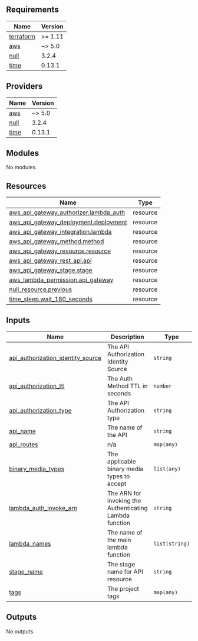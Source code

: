 <!-- BEGIN_TF_DOCS -->
## Requirements

| Name | Version |
|------|---------|
| <a name="requirement_terraform"></a> [terraform](#requirement\_terraform) | >= 1.11 |
| <a name="requirement_aws"></a> [aws](#requirement\_aws) | ~> 5.0 |
| <a name="requirement_null"></a> [null](#requirement\_null) | 3.2.4 |
| <a name="requirement_time"></a> [time](#requirement\_time) | 0.13.1 |

## Providers

| Name | Version |
|------|---------|
| <a name="provider_aws"></a> [aws](#provider\_aws) | ~> 5.0 |
| <a name="provider_null"></a> [null](#provider\_null) | 3.2.4 |
| <a name="provider_time"></a> [time](#provider\_time) | 0.13.1 |

## Modules

No modules.

## Resources

| Name | Type |
|------|------|
| [aws_api_gateway_authorizer.lambda_auth](https://registry.terraform.io/providers/hashicorp/aws/latest/docs/resources/api_gateway_authorizer) | resource |
| [aws_api_gateway_deployment.deployment](https://registry.terraform.io/providers/hashicorp/aws/latest/docs/resources/api_gateway_deployment) | resource |
| [aws_api_gateway_integration.lambda](https://registry.terraform.io/providers/hashicorp/aws/latest/docs/resources/api_gateway_integration) | resource |
| [aws_api_gateway_method.method](https://registry.terraform.io/providers/hashicorp/aws/latest/docs/resources/api_gateway_method) | resource |
| [aws_api_gateway_resource.resource](https://registry.terraform.io/providers/hashicorp/aws/latest/docs/resources/api_gateway_resource) | resource |
| [aws_api_gateway_rest_api.api](https://registry.terraform.io/providers/hashicorp/aws/latest/docs/resources/api_gateway_rest_api) | resource |
| [aws_api_gateway_stage.stage](https://registry.terraform.io/providers/hashicorp/aws/latest/docs/resources/api_gateway_stage) | resource |
| [aws_lambda_permission.api_gateway](https://registry.terraform.io/providers/hashicorp/aws/latest/docs/resources/lambda_permission) | resource |
| [null_resource.previous](https://registry.terraform.io/providers/hashicorp/null/3.2.4/docs/resources/resource) | resource |
| [time_sleep.wait_180_seconds](https://registry.terraform.io/providers/hashicorp/time/0.13.1/docs/resources/sleep) | resource |

## Inputs

| Name | Description | Type | Default | Required |
|------|-------------|------|---------|:--------:|
| <a name="input_api_authorization_identity_source"></a> [api\_authorization\_identity\_source](#input\_api\_authorization\_identity\_source) | The API Authorization Identity Source | `string` | `"method.request.header.Authorization"` | no |
| <a name="input_api_authorization_ttl"></a> [api\_authorization\_ttl](#input\_api\_authorization\_ttl) | The Auth Method TTL in seconds | `number` | `300` | no |
| <a name="input_api_authorization_type"></a> [api\_authorization\_type](#input\_api\_authorization\_type) | The API Authorization type | `string` | `"TOKEN"` | no |
| <a name="input_api_name"></a> [api\_name](#input\_api\_name) | The name of the API | `string` | n/a | yes |
| <a name="input_api_routes"></a> [api\_routes](#input\_api\_routes) | n/a | `map(any)` | n/a | yes |
| <a name="input_binary_media_types"></a> [binary\_media\_types](#input\_binary\_media\_types) | The applicable binary media types to accept | `list(any)` | n/a | yes |
| <a name="input_lambda_auth_invoke_arn"></a> [lambda\_auth\_invoke\_arn](#input\_lambda\_auth\_invoke\_arn) | The ARN for invoking the Authenticating Lambda function | `string` | n/a | yes |
| <a name="input_lambda_names"></a> [lambda\_names](#input\_lambda\_names) | The name of the main lambda function | `list(string)` | `[]` | no |
| <a name="input_stage_name"></a> [stage\_name](#input\_stage\_name) | The stage name for API resource | `string` | n/a | yes |
| <a name="input_tags"></a> [tags](#input\_tags) | The project tags | `map(any)` | n/a | yes |

## Outputs

No outputs.
<!-- END_TF_DOCS -->